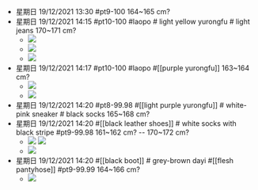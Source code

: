 - 星期日 19/12/2021 13:30 #pt9-100 164~165 cm?
- 星期日 19/12/2021 14:15 #pt10-100 #laopo # light yellow yurongfu # light jeans  170~171 cm?
    - ![](https://firebasestorage.googleapis.com/v0/b/firescript-577a2.appspot.com/o/imgs%2Fapp%2FXELiu-NovaKG%2FOU38X6yYbt.jpg?alt=media&token=3894430e-6cdf-438e-b92a-a0ef7e1a5487)
    - ![](https://firebasestorage.googleapis.com/v0/b/firescript-577a2.appspot.com/o/imgs%2Fapp%2FXELiu-NovaKG%2F2WclqLJWnn.png?alt=media&token=074624e1-8406-4f5e-8357-2bff88b4c08a)
    - ![](https://firebasestorage.googleapis.com/v0/b/firescript-577a2.appspot.com/o/imgs%2Fapp%2FXELiu-NovaKG%2FzRAZPgZiEE.png?alt=media&token=bc48a9da-0dce-4af5-ae3e-6b45fc0883b8)
- 星期日 19/12/2021 14:17 #pt10-100 #laopo #[[purple yurongfu]] 163~164 cm?
    - ![](https://firebasestorage.googleapis.com/v0/b/firescript-577a2.appspot.com/o/imgs%2Fapp%2FXELiu-NovaKG%2Fcu_CgzWgLD.png?alt=media&token=ac0c96a1-c283-448b-a5b0-9d157b6fce89)
    - ![](https://firebasestorage.googleapis.com/v0/b/firescript-577a2.appspot.com/o/imgs%2Fapp%2FXELiu-NovaKG%2FiAT63v6mEy.png?alt=media&token=96064d00-c1a3-4c6f-add5-7825ae7a0c07)
- 星期日 19/12/2021 14:20 #pt8-99.98 #[[light purple yurongfu]] # white-pink sneaker # black socks 165~168 cm?
- 星期日 19/12/2021 14:20 #[[black leather shoes]] # white socks with black stripe #pt9-99.98 161~162 cm? -- 170~172 cm?
    - ![](https://firebasestorage.googleapis.com/v0/b/firescript-577a2.appspot.com/o/imgs%2Fapp%2FXELiu-NovaKG%2FgqpJO0gxgN.png?alt=media&token=8a7d9a1c-1d86-4005-b86a-10f3cfcafa00)
![](https://firebasestorage.googleapis.com/v0/b/firescript-577a2.appspot.com/o/imgs%2Fapp%2FXELiu-NovaKG%2FNUwAMyYFdN.png?alt=media&token=a0b34293-28e1-4d1b-bda4-9d05f55934f0)
    - ![](https://firebasestorage.googleapis.com/v0/b/firescript-577a2.appspot.com/o/imgs%2Fapp%2FXELiu-NovaKG%2Fh7ZV14wmc8.png?alt=media&token=69a458b1-a3a1-4846-b092-17b821bcde5b)
- 星期日 19/12/2021 14:20 #[[black boot]] # grey-brown dayi #[[flesh pantyhose]] #pt9-99.99 164~166 cm?
    - ![](https://firebasestorage.googleapis.com/v0/b/firescript-577a2.appspot.com/o/imgs%2Fapp%2FXELiu-NovaKG%2FAB4AN4v4q0.png?alt=media&token=806cce90-74fe-47ef-b0e4-e8a585c5cbe4)
